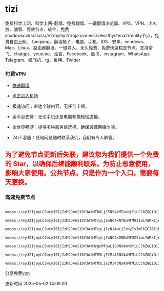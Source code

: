 # tizi

免费科学上网、科学上网-翻墙、免费翻墙、一键翻墙浏览器、VPS、VPN、小火煎、油管、高效节点、软件、免费shadowsocks/ss/ssr/v2ray/hy2/trojan/vmess/vless/hysteria2/reality节点，免费自由上网、 fanqiang、翻墙梯子，电脑、手机、iOS、安卓、windows、Mac、Linux、路由器翻墙、一键导入、永久免费、免费快速稳定节点、支持奈飞、chatgpt、youtube、油管、Facebook、脸书、instagram、WhatsApp、Telegram、纸飞机、tg、推特、Twitter

### 付费VPN

* [快速翻墙](https://uhuio.top) 

* [点击进入机场](https://uhuio.top) 

* 极速访问：直达全球内容，无任何卡顿。

* 全平台支持：无论手机还是电脑都能轻松连接。

* 全世界畅游：提供多种服务器选择，确保最佳网络体验。

* 24/7 客服：任何问题随时联系我们，我们有专人解答。

## <font color='red'>为了避免节点更新后失联，建议您为我们提供一个免费的 Star，以确保后续能顺利联系。为防止恶意使用，影响大家使用。公共节点，只是作为一个入口，需要每天更换。</font>

### 高速免费节点

```

vmess://eyJ2IjoyLCJwcyI6IjIzM2JveS10Y3AtMTk0LjE5NS4xMTcuNjYiLCJhZGQiOiIxOTQuMTk1LjExNy42NiIsInBvcnQiOiIyOTE1NSIsImlkIjoiNWMyZWU4NDItOGJmZi00ZWI2LTk4ZWItOTgxYWM4ZWVmMzI1IiwiYWlkIjoiMCIsIm5ldCI6InRjcCIsInR5cGUiOiJub25lIiwicGF0aCI6IiJ9

vmess://eyJ2IjoyLCJwcyI6IjIzM2JveS10Y3AtMTcyLjEwNC4xNTUuMTM0IiwiYWRkIjoiMTcyLjEwNC4xNTUuMTM0IiwicG9ydCI6IjI5MTU1IiwiaWQiOiI1YzJlZTg0Mi04YmZmLTRlYjYtOThlYi05ODFhYzhlZWYzMjUiLCJhaWQiOiIwIiwibmV0IjoidGNwIiwidHlwZSI6Im5vbmUiLCJwYXRoIjoiIn0=

vmess://eyJ2IjoyLCJwcyI6IjIzM2JveS10Y3AtMTcyLjIzNi4wLjIzNyIsImFkZCI6IjE3Mi4yMzYuMC4yMzciLCJwb3J0IjoiMzMzMjciLCJpZCI6IjVjMmVlODQyLThiZmYtNGViNi05OGViLTk4MWFjOGVlZjMyNSIsImFpZCI6IjAiLCJuZXQiOiJ0Y3AiLCJ0eXBlIjoibm9uZSIsInBhdGgiOiIifQ==

vmess://eyJ2IjoyLCJwcyI6IjIzM2JveS10Y3AtMTcyLjEwNC4xODEuMTU2IiwiYWRkIjoiMTcyLjEwNC4xODEuMTU2IiwicG9ydCI6IjYzMzM0IiwiaWQiOiI1YzJlZTg0Mi04YmZmLTRlYjYtOThlYi05ODFhYzhlZWYzMjUiLCJhaWQiOiIwIiwibmV0IjoidGNwIiwidHlwZSI6Im5vbmUiLCJwYXRoIjoiIn0=

vmess://eyJ2IjoyLCJwcyI6IjIzM2JveS10Y3AtMzguMTgwLjE0NS4xMDYiLCJhZGQiOiIzOC4xODAuMTQ1LjEwNiIsInBvcnQiOiIxODk2MSIsImlkIjoiNWMyZWU4NDItOGJmZi00ZWI2LTk4ZWItOTgxYWM4ZWVmMzI1IiwiYWlkIjoiMCIsIm5ldCI6InRjcCIsInR5cGUiOiJub25lIiwicGF0aCI6IiJ9

vmess://eyJ2IjoyLCJwcyI6IjIzM2JveS10Y3AtMTM5LjE2Mi43NS4xMTMiLCJhZGQiOiIxMzkuMTYyLjc1LjExMyIsInBvcnQiOiI1MDYwOCIsImlkIjoiNWMyZWU4NDItOGJmZi00ZWI2LTk4ZWItOTgxYWM4ZWVmMzI1IiwiYWlkIjoiMCIsIm5ldCI6InRjcCIsInR5cGUiOiJub25lIiwicGF0aCI6IiJ9

vmess://eyJ2IjoyLCJwcyI6IjIzM2JveS10Y3AtMTM5LjE2Mi43NS4xMTMiLCJhZGQiOiIxMzkuMTYyLjc1LjExMyIsInBvcnQiOiIzMjg1NSIsImlkIjoiNWMyZWU4NDItOGJmZi00ZWI2LTk4ZWItOTgxYWM4ZWVmMzI1IiwiYWlkIjoiMCIsIm5ldCI6InRjcCIsInR5cGUiOiJub25lIiwicGF0aCI6IiJ9

```

[分享免费vpn](https://github.com/asdsadsddas123/freevpn) 

更新时间 2025-05-02 14:08:00